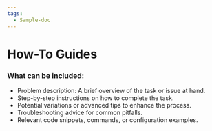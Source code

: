 ```yaml
---
tags:
  - Sample-doc
---
```


# How-To Guides

### What can be included:
- Problem description: A brief overview of the task or issue at hand.
- Step-by-step instructions on how to complete the task.
- Potential variations or advanced tips to enhance the process.
- Troubleshooting advice for common pitfalls.
- Relevant code snippets, commands, or configuration examples.
